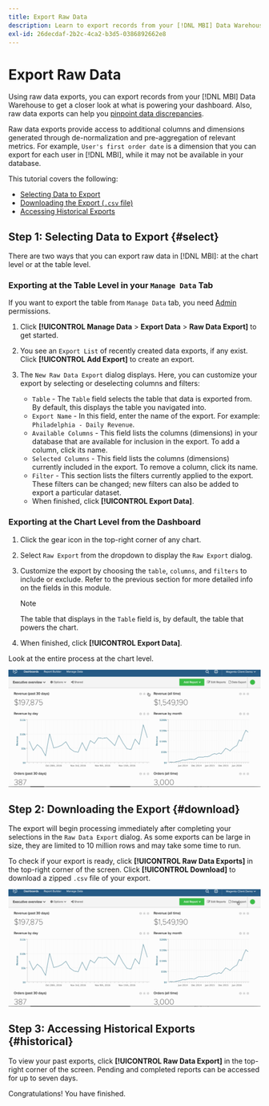 ```yaml
---
title: Export Raw Data
description: Learn to export records from your [!DNL MBI] Data Warehouse to get a closer look at what is powering your dashboard.
exl-id: 26decdaf-2b2c-4ca2-b3d5-0386892662e8
---
```

# Export Raw Data

Using raw data exports, you can export records from your [!DNL MBI] Data Warehouse to get a closer look at what is powering your dashboard. Also, raw data exports can help you [pinpoint data discrepancies](https://experienceleague.adobe.com/docs/commerce-knowledge-base/kb/troubleshooting/miscellaneous/using-data-exports-to-pinpoint-discrepancies.html?lang=en).

Raw data exports provide access to additional columns and dimensions generated through de-normalization and pre-aggregation of relevant metrics. For example, `User's first order date` is a dimension that you can export for each user in [!DNL MBI], while it may not be available in your database.

This tutorial covers the following:

* [Selecting Data to Export](#select)
* [Downloading the Export (`.csv` file)](#download)
* [Accessing Historical Exports](#historical)

## Step 1: Selecting Data to Export {#select}

There are two ways that you can export raw data in [!DNL MBI]: at the chart level or at the table level.

### Exporting at the Table Level in your `Manage Data` Tab

If you want to export the table from `Manage Data` tab, you need [Admin](../administrator/user-management/user-management.md) permissions.

1. Click **[!UICONTROL Manage Data** > **Export Data** > **Raw Data Export]** to get started.
1. You see an `Export List` of recently created data exports, if any exist. Click **[!UICONTROL Add Export]** to create an export.
1. The `New Raw Data Export` dialog displays. Here, you can customize your export by selecting or deselecting columns and filters:

     * `Table` - The `Table` field selects the table that data is exported from. By default, this displays the table you navigated into.
     * `Export Name` - In this field, enter the name of the export. For example: `Philadelphia - Daily Revenue`.
     * `Available Columns` - This field lists the columns (dimensions) in your database that are available for inclusion in the export. To add a column, click its name.
     * `Selected Columns` - This field lists the columns (dimensions) currently included in the export. To remove a column, click its name.
     * `Filter` - This section lists the filters currently applied to the export. These filters can be changed; new filters can also be added to export a particular dataset.
     * When finished, click **[!UICONTROL Export Data]**.

### Exporting at the Chart Level from the Dashboard

1. Click the gear icon in the top-right corner of any chart.
1. Select `Raw Export` from the dropdown to display the `Raw Export` dialog.
1. Customize the export by choosing the `table`, `columns`, and `filters` to include or exclude. Refer to the previous section for more detailed info on the fields in this module. 
   >[!NOTE]
   >
   >The table that displays in the `Table` field is, by default, the table that powers the chart.

1. When finished, click **[!UICONTROL Export Data]**.

Look at the entire process at the chart level.

![](../assets/Chart-level_export.gif)

## Step 2: Downloading the Export {#download}

The export will begin processing immediately after completing your selections in the `Raw Data Export` dialog. As some exports can be large in size, they are limited to 10 million rows and may take some time to run.

To check if your export is ready, click **[!UICONTROL Raw Data Exports]** in the top-right corner of the screen. Click **[!UICONTROL Download]** to download a zipped `.csv` file of your export.

![](../assets/Downloading_export.gif)

## Step 3: Accessing Historical Exports {#historical}

To view your past exports, click **[!UICONTROL Raw Data Export]** in the top-right corner of the screen. Pending and completed reports can be accessed for up to seven days.

Congratulations! You have finished.
